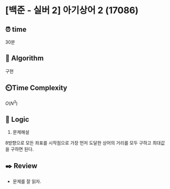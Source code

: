 # [백준 - 실버 2] 아기상어 2 (17086)

## ⏰  **time**

30분

## :pushpin: **Algorithm**

구현

## ⏲️**Time Complexity**

$O(N^3)$

## :round_pushpin: **Logic**
1. 문제해설

8방향으로 모든 좌표를 시작점으로 가장 먼저 도달한 상어의 거리를 모두 구하고 최대값을 구하면 된다.

## :black_nib: **Review**
- 문제를 잘 읽자.